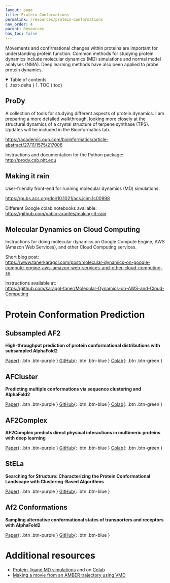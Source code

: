 ```yaml
---
layout: page
title: Protein Conformations
permalink: /resources/protein-conformations
nav_order: 4
parent: Resources
has_toc: false
---
```


Movements and confirmational changes within proteins are important for understanding protein function. Common methods for studying protein dynamics include molecular dynamics (MD) simulations and normal model analyses (NMA). Deep learning methods have also been applied to probe protein dynamics.

<details open markdown="block">
  <summary>
    Table of contents
  </summary>
  {: .text-delta }
1. TOC
{:toc}
</details>

## ProDy

A collection of tools for studying different aspects of protein dynamics. I am preparing a more detailed walkthrough, looking more closely at the structural dynamics of a crystal structure of terpene synthase (TPS). Updates will be included in the Bioinformatics tab.

https://academic.oup.com/bioinformatics/article-abstract/27/11/1575/217006

Instructions and documentation for the Python package: <br>
http://prody.csb.pitt.edu

## Making it rain

User-friendly front-end for running molecular dynamics (MD) simulations.

https://pubs.acs.org/doi/10.1021/acs.jcim.1c00998

Different Google colab notebooks available: <br>
https://github.com/pablo-arantes/making-it-rain

## Molecular Dynamics on Cloud Computing

Instructions for doing molecular dynamics on Google Compute Engine, AWS (Amazon Web Services), and other Cloud Computing services.

Short blog post: <br>
https://www.tanerkaragol.com/post/molecular-dynamics-on-google-compute-engine-aws-amazon-web-services-and-other-cloud-computing-se

Instructions available at: <br>
https://github.com/karagol-taner/Molecular-Dynamics-on-AWS-and-Cloud-Computing

# Protein Conformation Prediction

## Subsampled AF2

**High-throughput prediction of protein conformational distributions with subsampled AlphaFold2**

[Paper](https://www.nature.com/articles/s41467-024-46715-9){: .btn .btn-purple }
[GitHub](https://github.com/GMdSilva/gms_natcomms_1705932980_data){: .btn .btn-blue }
[Colab](https://colab.research.google.com/github/GMdSilva/gms_natcomms_1705932980_data/blob/main/AlphaFold2_Traj_v1.ipynb){: .btn .btn-green }

## AFCluster

**Predicting multiple conformations via sequence clustering and AlphaFold2**

[Paper](https://www.nature.com/articles/s41586-023-06832-9){: .btn .btn-purple }
[GitHub](https://github.com/HWaymentSteele/AF_Cluster){: .btn .btn-blue }
[Colab](https://colab.research.google.com/github/HWaymentSteele/AF_Cluster/blob/main/AFcluster.ipynb){: .btn .btn-green }

## AF2Complex 

**AF2Complex predicts direct physical interactions in multimeric proteins with deep learning**

[Paper](https://www.nature.com/articles/s41467-022-29394-2){: .btn .btn-purple }
[GitHub](https://github.com/FreshAirTonight/af2complex){: .btn .btn-blue }
[Colab](https://colab.research.google.com/github/FreshAirTonight/af2complex/blob/main/notebook/AF2Complex_notebook.ipynb){: .btn .btn-green }

## StELa

**Searching for Structure: Characterizing the Protein Conformational Landscape with Clustering-Based Algorithms**

[Paper](https://pubs.acs.org/doi/10.1021/acs.jcim.3c01511){: .btn .btn-purple }
[GitHub](https://github.com/DimaUClab/StELa-Protein-Structure-Clustering-Algorithm){: .btn .btn-blue }

## Af2 Conformations

**Sampling alternative conformational states of transporters and receptors with AlphaFold2**

[Paper](https://elifesciences.org/articles/75751){: .btn .btn-purple }
[GitHub](https://github.com/delalamo/af2_conformations){: .btn .btn-blue }

# Additional resources

* [Protein-ligand MD simulations](https://github.com/hgbrian/MD_protein_ligand) and on [Colab](https://colab.research.google.com/github/hgbrian/biocolabs/blob/master/MD_protein_ligand.ipynb)
* [Making a movie from an AMBER trajectory using VMD](https://amberhub.chpc.utah.edu/making-movies/)
